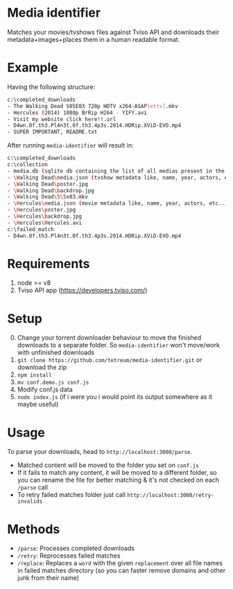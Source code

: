 # Media identifier

Matches your movies/tvshows files against Tviso API and downloads their metadata+images+places them in a human readable format.

# Example

Having the following structure:
```bash
c:\completed_downloads
- The Walking Dead S05E03 720p HDTV x264-ASAP[ettv].mkv
- Hercules (2014) 1080p BrRip H264 - YIFY.avi
- Visit my website click here!!.url
- D4wn.0f.th3.Pl4n3t.0f.th3.4p3s.2014.HDRip.XViD-EVO.mp4
- SUPER IMPORTANT, README.txt
```

After running `media-identifier` will result in:

```bash
c:\completed_downloads
c:\collection
- media.db (sqlite db containing the list of all medias present in the folder)
- \Walking Dead\media.json (tvshow metadata like, name, year, actors, etc..)
- \Walking Dead\poster.jpg
- \Walking Dead\backdrop.jpg
- \Walking Dead\5\5x03.mkv
- \Hercules\media.json (movie metadata like, name, year, actors, etc..)
- \Hercules\poster.jpg
- \Hercules\backdrop.jpg
- \Hercules\Hercules.avi
c:\failed_match
- D4wn.0f.th3.Pl4n3t.0f.th3.4p3s.2014.HDRip.XViD-EVO.mp4
```


# Requirements
1. node >= v8
2. Tviso API app (https://developers.tviso.com/)

# Setup

0. Change your torrent downloader behaviour to move the finished downloads to a separate folder. So `media-identifier` won't move/work with unfinished downloads
1. `git clone https://github.com/tetreum/media-identifier.git` or download the zip
2. `npm install`
3. `mv conf.demo.js conf.js`
4. Modify conf.js data
5. `node index.js` (if i were you i would point its output somewhere as it maybe useful)

# Usage

To parse your downloads, head to `http://localhost:3000/parse`.
- Matched content will be moved to the folder you set on `conf.js`
- If it fails to match any content, it will be moved to a different folder, so you can rename the file for better matching & it's not checked on each `/parse` call
- To retry failed matches folder just call `http://localhost:3000/retry-invalids`


# Methods

- `/parse`: Processes completed downloads
- `/retry`: Reprocesses failed matches
- `/replace`: Replaces a `word` with the given `replacement` over all file names in failed matches directory (so you can faster remove domains and other junk from their name)
